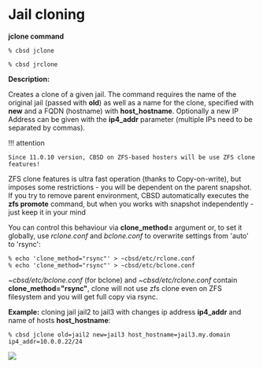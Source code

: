 # Jail cloning

**jclone command**

```
% cbsd jclone

% cbsd jrclone
```

**Description:**

Creates a clone of a given jail. The command requires the name of the original jail (passed with **old**) as well as a name for the clone, specified with **new** and a FQDN (hostname) with **host_hostname**. Optionally a new IP Address can be given with the **ip4_addr** parameter (multiple IPs need to be separated by commas).

!!! attention

    Since 11.0.10 version, CBSD on ZFS-based hosters will be use ZFS clone features!

ZFS clone features is ultra fast operation (thanks to Copy-on-write), but imposes some restrictions - you will be dependent on the parent snapshot. If you try to remove parent environment, CBSD automatically executes the **zfs promote** command, but when you works with snapshot independently - just keep it in your mind

You can control this behaviour via **clone_method=** argument or, to set it globally, use *rclone.conf* and *bclone.conf* to overwrite settings from 'auto' to 'rsync':

```
% echo 'clone_method="rsync"' > ~cbsd/etc/rclone.conf
% echo 'clone_method="rsync"' > ~cbsd/etc/bclone.conf
```

_~cbsd/etc/bclone.conf_ (for bclone) and _~cbsd/etc/rclone.conf_ contain **clone_method="rsync"**, clone will not use zfs clone even on ZFS filesystem and you will get full copy via rsync.

**Example:**
cloning jail jail2 to jail3 with changes ip address **ip4_addr** and name of hosts **host_hostname**:

```
% cbsd jclone old=jail2 new=jail3 host_hostname=jail3.my.domain ip4_addr=10.0.0.22/24
```

![](/img/jclone1.png)
